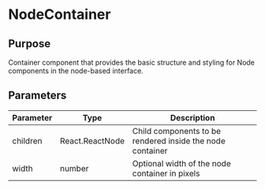 # NodeContainer

## Purpose
Container component that provides the basic structure and styling for Node components in the node-based interface.

## Parameters

| Parameter | Type | Description |
|-----------|------|-------------|
| children | React.ReactNode | Child components to be rendered inside the node container |
| width | number | Optional width of the node container in pixels |